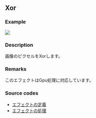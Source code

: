 ## Xor

### Example

![](https://beditor.net/imgs/example/xor.jpg)

### Description

画像のピクセルをXorします。

### Remarks

このエフェクトはGpu処理に対応しています。

### Source codes

* [エフェクトの定義](https://github.com/b-editor/BEditor/blob/main/src/BEditor.Primitive/Effects/PrimitiveImages/Xor.cs)
* [エフェクトの処理](https://github.com/b-editor/BEditor/blob/main/src/BEditor.Drawing/PixelOperation/XorOperation.cs)
